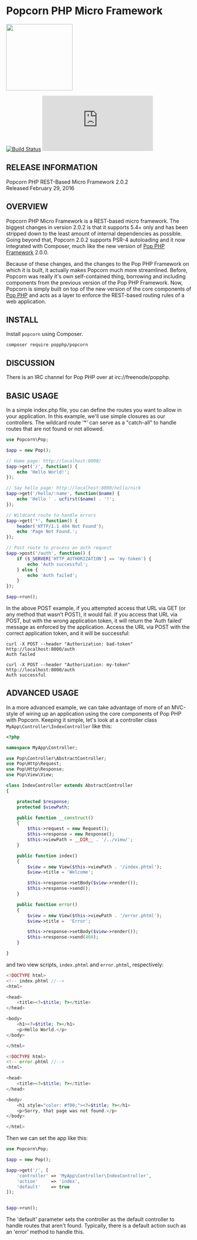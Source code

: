 Popcorn PHP Micro Framework
===========================

<img src="http://popcorn.popphp.org/img/popcorn-logo-no-shadow.png" width="180" height="180" />

[![Build Status](https://travis-ci.org/popphp/popcorn.svg?branch=master)](https://travis-ci.org/popphp/popcorn)
[![Coverage Status](http://www.popphp.org/cc/coverage.php?comp=popcorn)](http://www.popphp.org/cc/popcorn/)

RELEASE INFORMATION
-------------------
Popcorn PHP REST-Based Micro Framework 2.0.2  
Released February 29, 2016

OVERVIEW
--------
Popcorn PHP Micro Framework is a REST-based micro framework. The biggest changes
in version 2.0.2 is that it supports 5.4+ only and has been stripped down to the
least amount of internal dependencies as possible. Going beyond that, Popcorn 2.0.2
supports PSR-4 autoloading and it now integrated with Composer, much like the new
version of [Pop PHP Framework](http://www.popphp.org/) 2.0.0.

Because of these changes, and the changes to the Pop PHP Framework on which it is
built, it actually makes Popcorn much more streamlined. Before, Popcorn was really
it's own self-contained thing, borrowing and including components from the previous
version of the Pop PHP Framework. Now, Popcorn is simply built on top of the new
version of the core components of [Pop PHP](https://github.com/popphp/popphp) and
acts as a layer to enforce the REST-based routing rules of a web application.

INSTALL
-------

Install `popcorn` using Composer.

    composer require popphp/popcorn


DISCUSSION
----------

There is an IRC channel for Pop PHP over at irc://freenode/popphp.

BASIC USAGE
-----------

In a simple index.php file, you can define the routes you want to allow
in your application. In this example, we'll use simple closures as our
controllers. The wildcard route '*' can serve as a "catch-all" to handle
routes that are not found or not allowed.

```php
use Popcorn\Pop;

$app = new Pop();

// Home page: http://localhost:8000/
$app->get('/', function() {
    echo 'Hello World!';
});

// Say hello page: http://localhost:8000/hello/nick
$app->get('/hello/:name', function($name) {
    echo 'Hello ' . ucfirst($name) . '!';
});

// Wildcard route to handle errors
$app->get('*', function() {
    header('HTTP/1.1 404 Not Found');
    echo 'Page Not Found.';
});

// Post route to process an auth request
$app->post('/auth', function() {
    if ($_SERVER['HTTP_AUTHORIZATION'] == 'my-token') {
        echo 'Auth successful';
    } else {
        echo 'Auth failed';
    }
});

$app->run();
```

In the above POST example, if you attempted access that URL via GET
(or any method that wasn't POST), it would fail. If you access that URL
via POST, but with the wrong application token, it will return the
'Auth failed' message as enforced by the application. Access the URL
via POST with the correct application token, and it will be successful:

    curl -X POST --header "Authorization: bad-token" http://localhost:8000/auth
    Auth failed

    curl -X POST --header "Authorization: my-token" http://localhost:8000/auth
    Auth successful

ADVANCED USAGE
--------------

In a more advanced example, we can take advantage of more of an MVC-style
of wiring up an application using the core components of Pop PHP with
Popcorn. Keeping it simple, let's look at a controller class
`MyApp\Controller\IndexController` like this:

```php
<?php

namespace MyApp\Controller;

use Pop\Controller\AbstractController;
use Pop\Http\Request;
use Pop\Http\Response;
use Pop\View\View;

class IndexController extends AbstractController
{

    protected $response;
    protected $viewPath;

    public function __construct()
    {
        $this->request = new Request();
        $this->response = new Response();
        $this->viewPath = __DIR__ . '/../view/';
    }

    public function index()
    {
        $view = new View($this->viewPath . '/index.phtml');
        $view->title = 'Welcome';

        $this->response->setBody($view->render());
        $this->response->send();
    }

    public function error()
    {
        $view = new View($this->viewPath . '/error.phtml');
        $view->title =  'Error';

        $this->response->setBody($view->render());
        $this->response->send(404);
    }

}
```

and two view scripts, `index.phtml` and `error.phtml`, respectively:

```php
<!DOCTYPE html>
<!-- index.phtml //-->
<html>

<head>
    <title><?=$title; ?></title>
</head>

<body>
    <h1><?=$title; ?></h1>
    <p>Hello World.</p>
</body>

</html>
```

```php
<!DOCTYPE html>
<!-- error.phtml //-->
<html>

<head>
    <title><?=$title; ?></title>
</head>

<body>
    <h1 style="color: #f00;"><?=$title; ?></h1>
    <p>Sorry, that page was not found.</p>
</body>

</html>
```

Then we can set the app like this:

```php
use Popcorn\Pop;

$app = new Pop();

$app->get('/', [
    'controller' => 'MyApp\Controller\IndexController',
    'action'     => 'index',
    'default'    => true
]);


$app->run();
```
The 'default' parameter sets the controller as the default controller
to handle routes that aren't found. Typically, there is a default action
such as an 'error' method to handle this.
